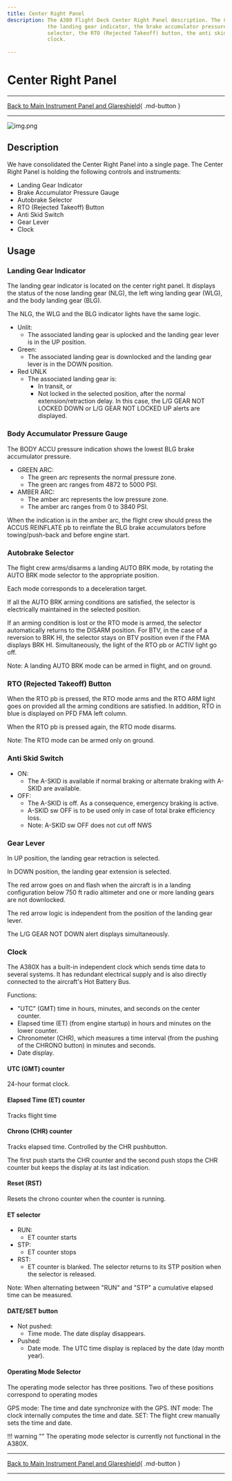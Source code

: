 ```yaml
---
title: Center Right Panel
description: The A380 Flight Deck Center Right Panel description. The Center Right Panel is holding
             the landing gear indicator, the brake accumulator pressure gauge, the autobrake 
             selector, the RTO (Rejected Takeoff) button, the anti skid switch, the gear lever, the
             clock. 
             
---
```


# Center Right Panel

---

[Back to Main Instrument Panel and Glareshield](../overviews/main-glare.md){ .md-button }

---

![img.png](../../../assets/a380x-briefing/flight-deck/main/center-right.png)

## Description

We have consolidated the Center Right Panel into a single page. The Center Right Panel is holding the following 
controls and instruments:

- Landing Gear Indicator
- Brake Accumulator Pressure Gauge
- Autobrake Selector
- RTO (Rejected Takeoff) Button
- Anti Skid Switch
- Gear Lever
- Clock

## Usage

### Landing Gear Indicator

The landing gear indicator is located on the center right panel. It displays the status of the nose landing gear (NLG),
the left wing landing gear (WLG), and the body landing gear (BLG).

The NLG, the WLG and the BLG indicator lights have the same logic.

- Unlit: 
    - The associated landing gear is uplocked and the landing gear lever is in the UP position.
- Green:
    - The associated landing gear is downlocked and the landing gear lever is in the DOWN position.
- Red UNLK
    - The associated landing gear is:
        - In transit, or
        - Not locked in the selected position, after the normal extension/retraction delay.
          In this case, the L/G GEAR NOT LOCKED DOWN or L/G GEAR NOT LOCKED UP alerts are displayed.

### Body Accumulator Pressure Gauge

The BODY ACCU pressure indication shows the lowest BLG brake accumulator pressure.

- GREEN ARC: 
    - The green arc represents the normal pressure zone.
    - The green arc ranges from 4872 to 5000 PSI.
- AMBER ARC:
    - The amber arc represents the low pressure zone.
    - The amber arc ranges from 0 to 3840 PSI.

When the indication is in the amber arc, the flight crew should press the ACCUS REINFLATE pb to
reinflate the BLG brake accumulators before towing/push-back and before engine start.

### Autobrake Selector

The flight crew arms/disarms a landing AUTO BRK mode, by rotating the AUTO BRK mode selector to the appropriate position.

Each mode corresponds to a deceleration target.

If all the AUTO BRK arming conditions are satisfied, the selector is electrically maintained in the selected position.

If an arming condition is lost or the RTO mode is armed, the selector automatically returns to the DISARM position. For 
BTV, in the case of a reversion to BRK HI, the selector stays on BTV position even if the FMA displays BRK HI. 
Simultaneously, the light of the RTO pb or ACTIV light go off.

Note: A landing AUTO BRK mode can be armed in flight, and on ground.

### RTO (Rejected Takeoff) Button

When the RTO pb is pressed, the RTO mode arms and the RTO ARM light goes on provided all the arming conditions are 
satisfied. In addition, RTO in blue is displayed on PFD FMA left column.

When the RTO pb is pressed again, the RTO mode disarms.

Note: The RTO mode can be armed only on ground.

### Anti Skid Switch

- ON: 
    - The A-SKID is available if normal braking or alternate braking with A-SKID are available.
- OFF:
    - The A-SKID is off. As a consequence, emergency braking is active.
    - A-SKID sw OFF is to be used only in case of total brake efficiency loss.
    - Note: A-SKID sw OFF does not cut off NWS

### Gear Lever

In UP position, the landing gear retraction is selected. 

In DOWN position, the landing gear extension is selected.

The red arrow goes on and flash when the aircraft is in a landing configuration below 750 ft radio altimeter and one or 
more landing gears are not downlocked. 

The red arrow logic is independent from the position of the landing gear lever.

The L/G GEAR NOT DOWN alert displays simultaneously.


### Clock

The A380X has a built-in independent clock which sends time data to several systems. It has redundant electrical 
supply and is also directly connected to the aircraft's Hot Battery Bus.

Functions:

- "UTC" (GMT) time in hours, minutes, and seconds on the center counter.
- Elapsed time (ET) (from engine startup) in hours and minutes on the lower counter.
- Chronometer (CHR), which measures a time interval (from the pushing of the CHRONO button) in minutes and seconds.
- Date display.

#### UTC (GMT) counter

24-hour format clock.

#### Elapsed Time (ET) counter

Tracks flight time

#### Chrono (CHR) counter

Tracks elapsed time. Controlled by the CHR pushbutton.

The first push starts the CHR counter and the second push stops the CHR counter but keeps the display at its last indication.

#### Reset (RST)

Resets the chrono counter when the counter is running.

#### ET selector

- RUN:
    - ET counter starts
- STP:
    - ET counter stops
- RST:
    - ET counter is blanked. The selector returns to its STP position when the selector is released.

Note: When alternating between "RUN" and "STP" a cumulative elapsed time can be measured.

#### DATE/SET button

- Not pushed:
    - Time mode. The date display disappears.
- Pushed:
    - Date mode. The UTC time display is replaced by the date (day month year).

#### Operating Mode Selector

The operating mode selector has three positions.
Two of these positions correspond to operating modes

GPS mode: The time and date synchronize with the GPS.
INT mode: The clock internally computes the time and date. 
SET: The flight crew manually sets the time and date.

!!! warning ""
    The operating mode selector is currently not functional in the A380X.

---

[Back to Main Instrument Panel and Glareshield](../overviews/main-glare.md){ .md-button }

---


